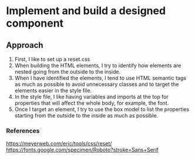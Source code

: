 # Implement and build a designed component

## Approach

1. First, I like to set up a reset.css
2. When building the HTML elements, I try to identify how elements are nested going from the outside to the inside.
3. When I have identified the elements, I tend to use HTML semantic tags as much as possible to avoid unnecessary classes and to target the elements easier in the style file.
4. In the style file, I like having variables and imports at the top for properties that will affect the whole body, for example, the font.
5. Once I target an element, I try to use the box model to list the properties starting from the outside to the inside as much as possible.

### References

https://meyerweb.com/eric/tools/css/reset/
https://fonts.google.com/specimen/Roboto?stroke=Sans+Serif
